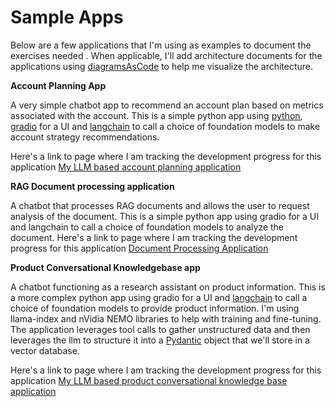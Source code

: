 # Sample Apps

Below are a few applications that I'm using as examples to document the exercises needed .  When applicable, I'll add architecture documents for the applications using [diagramsAsCode](./tools/architecture/diagramsAsCode.md) to help me visualize the architecture.

**Account Planning App**

A very simple chatbot app to recommend an account plan based on metrics associated with the account.  This is a simple python app using [python](./tools/code/language/python/pyenv.md), [gradio](./tools/code/language/python/gradio.md) for a UI and [langchain](./tools/code/ai/langchain.md) to call a choice of foundation models to make account strategy recommendations.

Here's a link to page where I am tracking the development progress for this application [My LLM based account planning application](./doc/applications/APP_ACCT_PLAN.md)

**RAG Document processing application**

A chatbot that processes RAG documents and allows the user to request analysis of the document.  This is a simple python app using gradio for a UI and langchain to call a choice of foundation models to analyze the document.   Here's a link to page where I am tracking the development progress for this application [Document Processing Application](./doc/applications/APP_RAG_DOCUMENT_PROCESSING.md)

**Product Conversational Knowledgebase app**

A chatbot functioning as a research assistant on product information.  This is a more complex python app using gradio for a UI and [langchain](./tools/code/ai/langchain.md) to call a choice of foundation models to provide product information.  I'm using llama-index and nVidia NEMO libraries to help with training and fine-tuning.   The application leverages tool calls to gather unstructured data and then leverages the llm to structure it into a [Pydantic](./tools/code/language/python/pydantic.md) object that we'll store in a vector database.

Here's a link to page where I am tracking the development progress for this application [My LLM based product conversational knowledge base application](./doc/applications/APP_PROD_CONV_KNOWLEDGE.md)

